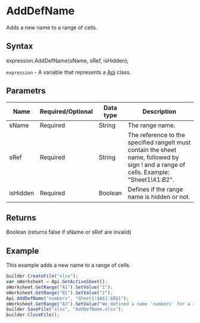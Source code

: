 # AddDefName

Adds a new name to a range of cells.

## Syntax

expression.AddDefName(sName, sRef, isHidden);

`expression` - A variable that represents a [Api](../Api.md) class.

## Parametrs

| **Name** | **Required/Optional** | **Data type** | **Description** |
| ------------- | ------------- | ------------- | ------------- |
| sName | Required | String | The range name. |
| sRef | Required | String | The reference to the specified rangeIt must contain the sheet name, followed by sign ! and a range of cells. Example: "Sheet1!$A$1:$B$2". |
| isHidden | Required | Boolean | Defines if the range name is hidden or not. |

## Returns

Boolean (returns false if sName or sRef are invalid)

## Example

This example adds a new name to a range of cells.

```javascript
builder.CreateFile("xlsx");
var oWorksheet = Api.GetActiveSheet();
oWorksheet.GetRange("A1").SetValue("1");
oWorksheet.GetRange("B1").SetValue("2");
Api.AddDefName("numbers", "Sheet1!$A$1:$B$1");
oWorksheet.GetRange("A3").SetValue("We defined a name 'numbers' for a range of cells A1:B1.");
builder.SaveFile("xlsx", "AddDefName.xlsx");
builder.CloseFile();
```